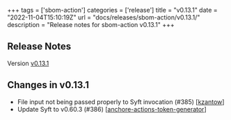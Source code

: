 +++
tags = ['sbom-action']
categories = ['release']
title = "v0.13.1"
date = "2022-11-04T15:10:19Z"
url = "docs/releases/sbom-action/v0.13.1/"
description = "Release notes for sbom-action v0.13.1"
+++

## Release Notes

Version [v0.13.1](https://github.com/anchore/sbom-action/releases/tag/v0.13.1)

## Changes in v0.13.1

- File input not being passed properly to Syft invocation (#385) [[kzantow](https://github.com/kzantow)]
- Update Syft to v0.60.3 (#386) [[anchore-actions-token-generator](https://github.com/anchore-actions-token-generator)]

